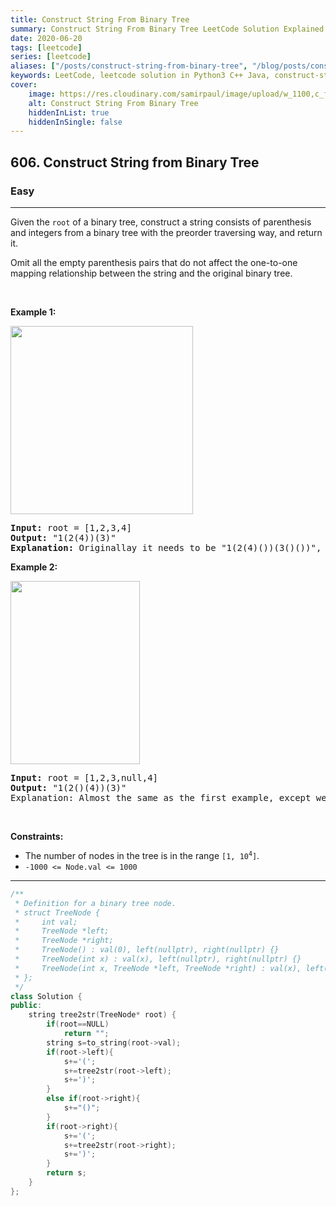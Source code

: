 ```yaml
---
title: Construct String From Binary Tree
summary: Construct String From Binary Tree LeetCode Solution Explained
date: 2020-06-20
tags: [leetcode]
series: [leetcode]
aliases: ["/posts/construct-string-from-binary-tree", "/blog/posts/construct-string-from-binary-tree", "/construct-string-from-binary-tree"]
keywords: LeetCode, leetcode solution in Python3 C++ Java, construct-string-from-binary-tree solution
cover:
    image: https://res.cloudinary.com/samirpaul/image/upload/w_1100,c_fit,co_rgb:FFFFFF,l_text:Arial_70_bold:Construct String From Binary Tree/problem-solving.webp
    alt: Construct String From Binary Tree
    hiddenInList: true
    hiddenInSingle: false
---
```



<h2>606. Construct String from Binary Tree</h2><h3>Easy</h3><hr><div><p>Given the <code>root</code> of a binary tree, construct a string consists of parenthesis and integers from a binary tree with the preorder traversing way, and return it.</p>

<p>Omit all the empty parenthesis pairs that do not affect the one-to-one mapping relationship between the string and the original binary tree.</p>

<p>&nbsp;</p>
<p><strong>Example 1:</strong></p>
<img alt="" src="https://assets.leetcode.com/uploads/2021/05/03/cons1-tree.jpg" style="width: 292px; height: 301px;">
<pre><strong>Input:</strong> root = [1,2,3,4]
<strong>Output:</strong> "1(2(4))(3)"
<strong>Explanation:</strong> Originallay it needs to be "1(2(4)())(3()())", but you need to omit all the unnecessary empty parenthesis pairs. And it will be "1(2(4))(3)"
</pre>

<p><strong>Example 2:</strong></p>
<img alt="" src="https://assets.leetcode.com/uploads/2021/05/03/cons2-tree.jpg" style="width: 207px; height: 293px;">
<pre><strong>Input:</strong> root = [1,2,3,null,4]
<strong>Output:</strong> "1(2()(4))(3)"
Explanation: Almost the same as the first example, except we cannot omit the first parenthesis pair to break the one-to-one mapping relationship between the input and the output.
</pre>

<p>&nbsp;</p>
<p><strong>Constraints:</strong></p>

<ul>
	<li>The number of nodes in the tree is in the range <code>[1, 10<sup>4</sup>]</code>.</li>
	<li><code>-1000 &lt;= Node.val &lt;= 1000</code></li>
</ul>
</div>

---




```cpp
/**
 * Definition for a binary tree node.
 * struct TreeNode {
 *     int val;
 *     TreeNode *left;
 *     TreeNode *right;
 *     TreeNode() : val(0), left(nullptr), right(nullptr) {}
 *     TreeNode(int x) : val(x), left(nullptr), right(nullptr) {}
 *     TreeNode(int x, TreeNode *left, TreeNode *right) : val(x), left(left), right(right) {}
 * };
 */
class Solution {
public:
    string tree2str(TreeNode* root) {
        if(root==NULL)
            return "";
        string s=to_string(root->val);
        if(root->left){
            s+='(';
            s+=tree2str(root->left);
            s+=')';
        }
        else if(root->right){
            s+="()";
        }
        if(root->right){
            s+='(';
            s+=tree2str(root->right);
            s+=')';
        }
        return s;
    }
};
```
